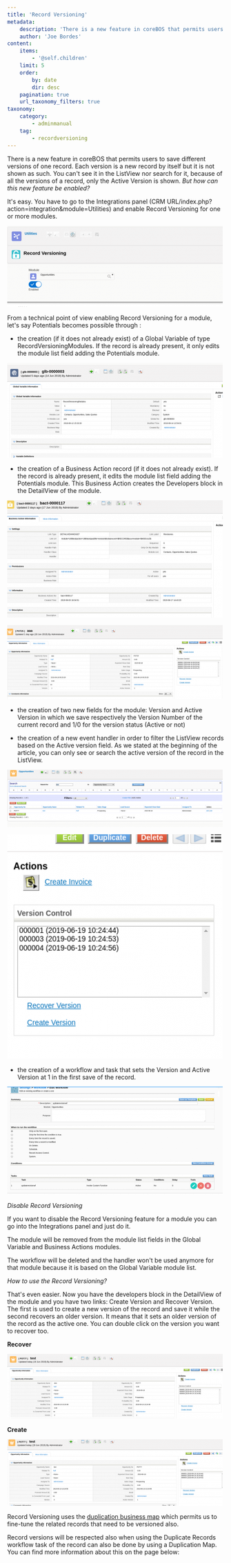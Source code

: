 ```yaml
---
title: 'Record Versioning'
metadata:
    description: 'There is a new feature in coreBOS that permits users to save different versions of one record.'
    author: 'Joe Bordes'
content:
    items:
        - '@self.children'
    limit: 5
    order:
        by: date
        dir: desc
    pagination: true
    url_taxonomy_filters: true
taxonomy:
    category:
        - adminmanual
    tag:
        - recordversioning
---
```


There is a new feature in coreBOS that permits users to save different versions of one record. Each version is a new record by itself but it is not shown as such. You can't see it in the ListView nor search for it, because of all the versions of a record, only the Active Version is shown. *But how can this new feature be enabled?*

It's easy. You have to go to the Integrations panel (CRM URL/index.php?action=integration&module=Utilities) and enable Record Versioning for one or more modules.

![](screenshot_from_2019-06-19_11-42-23.png?width=60%)

From a technical point of view enabling Record Versioning for a module, let's say Potentials becomes possible through :

-   the creation (if it does not already exist) of a Global Variable of type RecordVersioningModules. If the record is already present, it only edits the module list field adding the Potentials module.

![](screenshot_from_2019-06-19_11-48-11.png?width=70%)

-   the creation of a Business Action record (if it does not already exist). If the record is already present, it edits the module list field adding the Potentials module. This Business Action creates the Developers block in the DetailView of the module.

![](screenshot_from_2019-06-19_11-50-57.png?width=70%)

![](screenshot_from_2019-06-19_11-52-44.png?width=70%)

-   the creation of two new fields for the module: Version and Active Version in which we save respectively the Version Number of the current record and 1/0 for the version status (Active or not)

-   the creation of a new event handler in order to filter the ListView records based on the Active version field. As we stated at the beginning of the article, you can only see or search the active version of the record in the ListView.

![](screenshot_from_2019-06-19_12-44-36.png?width=70%)

![](screenshot_from_2019-06-19_12-45-09.png?width=70%)

-   the creation of a workflow and task that sets the Version and Active Version at 1 in the first save of the record.

![](screenshot_from_2019-06-19_12-05-14.png?width=70%)

*Disable Record Versioning*

If you want to disable the Record Versioning feature for a module you can go into the Integrations panel and just do it.

The module will be removed from the module list fields in the Global Variable and Business Actions modules.

The workflow will be deleted and the handler won't be used anymore for that module because it is based on the Global Variable module list.

*How to use the Record Versioning?*

That's even easier. Now you have the developers block in the DetailView of the module and you have two links: Create Version and Recover Version. The first is used to create a new version of the record and save it while the second recovers an older version. It means that it sets an older version of the record as the active one. You can double click on the version you want to recover too.

**Recover**

![](screenshot_from_2019-06-19_12-25-28.png?width=70%)

**Create**

![](screenshot_from_2019-06-19_12-25-07.png?width=70%)

Record Versioning uses the [duplication business map](../../02.business-maps/08.duplicaterecords) which permits us to fine-tune the related records that need to be versioned also.

Record versions will be respected also when using the Duplicate Records workflow task of the record can also be done by using a Duplication Map. You can find more information about this on the page below:

